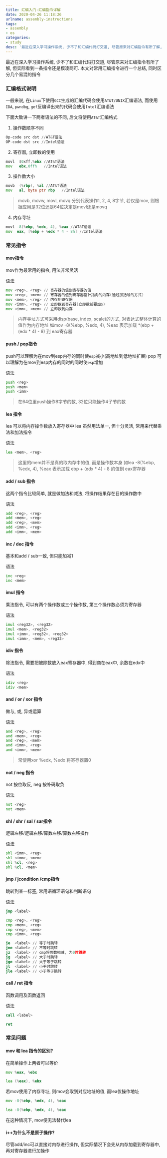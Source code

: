 ```yaml
---
title: 汇编入门-汇编指令详解
date: 2020-04-26 11:18:26
urlname: assembly-instructions
tags: 
- assembly
- os
categories:
- study
desc: '最近在深入学习操作系统, 少不了和汇编代码打交道, 尽管原来对汇编指令有所了解, 但实际看到一条指令还是模凌两可. 本文对常用汇编指令进行一个总结, 同时区分几个易混的指令'
---
```


最近在深入学习操作系统, 少不了和汇编代码打交道, 尽管原来对汇编指令有所了解, 但实际看到一条指令还是模凌两可. 本文对常用汇编指令进行一个总结, 同时区分几个易混的指令

<!--more-->

### 汇编格式说明

一般来说, 在`Linux`下使用`GCC`生成的汇编代码会使用`AT&T/UNIX`汇编语法, 而使用`IDA`, `pwndbg`, `gef`反编译出来的代码会使用`Intel`汇编语法

下面大致讲一下两者语法的不同, 后文将使用`AT&T`汇编格式

1. 操作数顺序不同

```asm
Op-code src dst //AT&T语法
OP-code dst src //Intel语法
```

2. 寄存器, 立即数的使用

```asm
movl  $0xff,%ebx //AT&T语法
mov   ebx,0ffh   //Intel语法
```

3. 操作数大小

```asm
movb  (%rbp), %al //AT&T语法
mov   al, byte ptr rbp   //Intel语法
```

> movb, movw, movl, movq 分别代表操作1, 2, 4, 8字节, 若仅是mov, 则根据应用是32位还是64位决定是movl还是movq

4. 内存寻址

```asm
movl -8(%ebp, %edx, 4), %eax //AT&T语法
mov  eax, [%ebp + %edx * 4 - 8h] //Intel语法
```

### 常见指令

#### mov指令

mov作为最常用的指令, 用法非常灵活

语法

```asm
mov <reg>, <reg> // 寄存器的值到寄存器的值
mov <reg>, <mem> // 寄存器的值到寄存器指针指向的内存(通过加括号的方式)
mov <mem>, <reg> // 内存到寄存器
mov <imm>, <reg> // 立即数到寄存器(立即数前要加$)
mov <imm>, <mem> // 立即数到内存
```

> 内存寻址方式可采用disp(base, index, scale)的方式, 对表达式整体计算的值作为内存地址 如mov -8(%ebp, %edx, 4), %eax 表示加载 \*(ebp + (edx * 4) - 8) 到 eax寄存器

#### push / pop指令

push可以理解为在mov到esp内存的同时使`esp`减小(高地址到低地址扩展)
pop 可以理解为在mov到esp内存的同时的同时使`esp`增加

语法

```asm
push <reg>
push <mem>
push <imm>
```

> 在64位里push操作8字节的数, 32位只能操作4子节的数

#### lea 指令

lea 可以将内存操作数放入寄存器中
lea 虽然用法单一, 但十分灵活, 常用来代替乘法和加法指令

语法

```asm
lea <mem>, <reg> 
```

> 这里的mem并不是真的取内存中的值, 而是操作数本身 如lea -8(%ebp, %edx, 4), %eax 表示加载 ebp + (edx * 4) - 8 的值到 eax寄存器

#### add / sub 指令

这两个指令比较简单, 就是做加法和减法, 将操作结果存在目的操作数中

语法

```asm
add <reg>, <reg>
add <mem>, <reg>
add <reg>, <mem>
add <imm>, <reg>
add <imm>, <mem>
```

#### inc / dec 指令

基本和add / sub一致, 但只能加减1

语法

```asm
inc <reg>
inc <mem>
```

#### imul 指令

乘法指令, 可以有两个操作数或三个操作数, 第三个操作数必须为寄存器

语法

```asm
imul <reg32>, <reg32>
imul <mem>, <reg32>
imul <imm>, <reg32>, <reg32>
imul <imm>, <mem>, <reg32>
```

#### idiv 指令

除法指令, 需要把被除数放入eax寄存器中, 得到商在eax中, 余数在edx中

语法

```asm
idiv <reg>
idiv <mem>
```

#### and / or / xor 指令

做与, 或, 异或运算

语法

```asm
and <reg>, <reg>
and <mem>, <reg>
and <reg>, <mem>
and <imm>, <reg>
and <imm>, <mem>
```

> 常使用xor %edx, %edx 将寄存器置0

#### not / neg 指令

not 按位取反, neg 按补码取负

语法

``` asm
not <reg>
not <mem>
```

#### shl / shr / sal / sar指令

逻辑左移/逻辑右移/算数左移/算数右移操作

语法

```asm
shl <imm>, <reg>
shl <imm>, <mem>
shl %cl, <reg>
shl %cl, <mem>
```

#### jmp / jcondition /cmp指令

跳转到某一标签, 常用语循环语句和判断语句

语法

```asm
jmp <label>

cmp <reg>, <reg>
cmp <mem>, <reg>
cmp <reg>, <mem>
cmp <imm>, <reg>

je  <label> // 等于时跳转
jne <label> // 不等时跳转
jz  <label> // cmp将两数相减, 为0时跳转
jg  <label> // 大于时跳转
jge <label> // 大于等于跳转
jl  <label> // 小于时跳转
jle <label> // 小于等于跳转
```

#### call / ret 指令

函数调用及函数返回

语法

``` asm
call <label>

ret
```

### 常见问题

#### mov 和 lea 指令的区别?

在简单操作上两者可以等价

``` asm
mov %eax, %ebx

lea (%eax), %ebx
```

若mov使用了内存寻址, 则mov会取到对应地址的值, 而lea仅操作地址

``` asm
mov -8(%ebp, %edx, 4), %eax

lea -8(%ebp, %edx, 4), %eax
```

在这种情况下, mov便无法替代lea


#### i++为什么不是原子操作?

尽管add/inc可以直接对内存进行操作, 但实际情况下会先从内存加载到寄存器中, 再对寄存器进行加操作


 